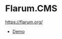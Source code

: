 # Flarum.CMS
https://flarum.org/ 

- [Demo](https://discuss.flarum.org/d/21101-demos-come-to-flarum)
